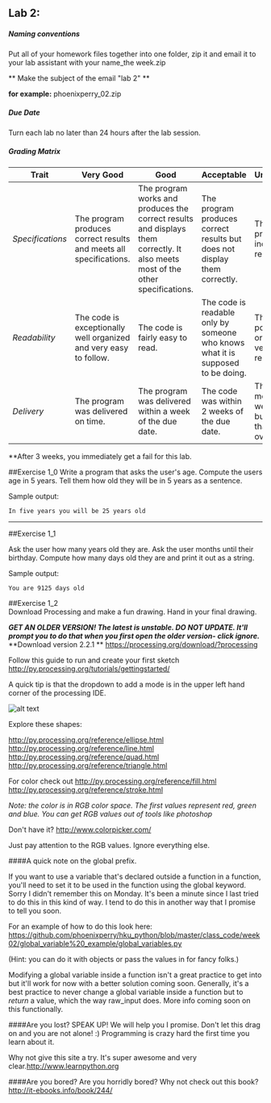 ## Lab 2: 
 
##### Naming conventions 

Put all of your homework files together into one folder, zip it and email it to your lab assistant with your name_the week.zip 

** Make the subject of the email "lab 2" **

**for example:** 
phoenixperry_02.zip


##### Due Date 

Turn each lab no later than 24 hours after the lab session. 

##### Grading Matrix 

Trait | Very Good | Good | Acceptable | Unsatisfactory	
--- |--- | --- | --- | --- |
| *Specifications* | The program produces correct results and meets all specifications. | The program works and produces the correct results and displays them correctly. It also meets most of the other specifications. | The program produces correct results but does not display them correctly. | The program is producing incorrect results.
*Readability* | The code is exceptionally well organized and very easy to follow. | The code is fairly easy to read. | The code is readable only by someone who knows what it is supposed to be doing.| The code is poorly organized and very difficult to read.|
*Delivery* | The program was delivered on time. | The program was delivered within a week of the due date. | The code was within 2 weeks of the due date. | The code was more than 2 weeks overdue but no later than 3 weeks overdue. 

**After 3 weeks, you immediately get a fail for this lab. 


##Exercise 1_0 
Write a program that asks the user's age. Compute the users age in 5 years. Tell them how old they will be in 5 years as a sentence. 

Sample output: 

```In five years you will be 25 years old``` 

---
##Exercise 1_1 

Ask the user how many years old they are. 
Ask the user months until their birthday. 
Compute how many days old they are and print it out as a string. 

Sample output: 

```You are 9125 days old``` 

##Exercise 1_2  
Download Processing and make a fun drawing. Hand in your final drawing. 

***GET AN OLDER VERSION! The latest is unstable. DO NOT UPDATE. It'll prompt you to do that when you first open the older version- click ignore.*** 
**Download version 2.2.1 **
https://processing.org/download/?processing 

Follow this guide to run and create your first sketch 
http://py.processing.org/tutorials/gettingstarted/ 

A quick tip is that the dropdown to add a mode is in the upper left hand corner of the processing IDE. 

![alt text](https://github.com/phoenixperry/hku_python/blob/master/images/dropdown.png)  

Explore these shapes:  

http://py.processing.org/reference/ellipse.html 
http://py.processing.org/reference/line.html
http://py.processing.org/reference/quad.html
http://py.processing.org/reference/triangle.html

For color check out 
http://py.processing.org/reference/fill.html 
http://py.processing.org/reference/stroke.html 

*Note: the color is in RGB color space. The first values represent red, green and blue. You can get RGB values out of tools like photoshop*  


Don't have it? 
http://www.colorpicker.com/ 


Just pay attention to the RGB values. Ignore everything else. 

####A quick note on the global prefix. 

If you want to use a variable that's declared outside a function in a function, you'll need to set it to be used in the function using the global keyword.  Sorry I didn't remember this on Monday. It's been a minute since I last tried to do this in this kind of way. I tend to do this in another way that I promise to tell you soon. 

For an example of how to do this look here: https://github.com/phoenixperry/hku_python/blob/master/class_code/week02/global_variable%20_example/global_variables.py

(Hint: you can do it with objects or pass the values in for fancy folks.)

Modifying a global variable inside a function isn't a great practice to get into but it'll work for now with a better solution coming soon. Generally, it's a best practice to never change a global variable inside a function but to *return* a value, which the way raw_input does. More info coming soon on this functionally.  

####Are you lost? 
SPEAK UP! We will help you I promise. Don't let this drag on and you are not alone! :) 
Programming is crazy hard the first time you learn about it.
 
Why not give this site a try. It's super awesome and very clear.http://www.learnpython.org 


####Are you bored? 
Are you horridly bored? Why not check out this book? 
http://it-ebooks.info/book/244/ 

